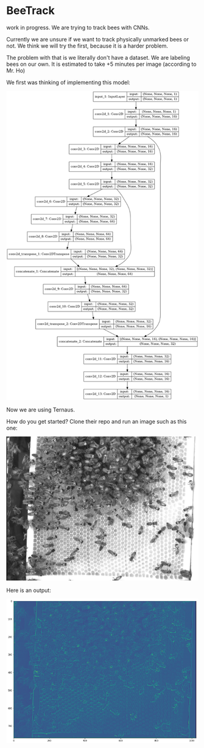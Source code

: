 # BeeTrack
work in progress. We are trying to track bees with CNNs.

Currently we are unsure if we want to track physically unmarked bees or not. We think we will try the first, because it is a harder problem.

The problem with that is we literally don't have a dataset. We are labeling bees on our own. It is estimated to take +5 minutes per image (according to Mr. Ho)

We first was thinking of implementing this model:

![alt image](model_plot.png)


Now we are using Ternaus.

How do you get started? Clone their repo and run an image such as this one:

![alt image](TernausNet/the_smaller_image.png)

Here is an output:

![alt image](output.png)
